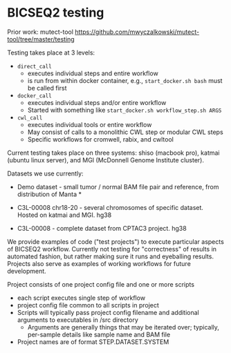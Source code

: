 # BICSEQ2 testing

Prior work: mutect-tool https://github.com/mwyczalkowski/mutect-tool/tree/master/testing

Testing takes place at 3 levels:
* `direct_call`
  * executes individual steps and entire workflow
  * is run from within docker container, e.g., `start_docker.sh bash` must be called first
* `docker_call`
  * executes individual steps and/or entire workflow
  * Started with something like `start_docker.sh workflow_step.sh ARGS`
* `cwl_call`
  * executes individual tools or entire workflow
  * May consist of calls to a monolithic CWL step or modular CWL steps
  * Specific workflows for cromwell, rabix, and cwltool

Current testing takes place on three systems: shiso (macbook pro), katmai (ubuntu linux server),
and MGI (McDonnell Genome Institute cluster).

Datasets we use currently:
* Demo dataset - small tumor / normal BAM file pair and reference, from distribution of Manta
  * 


* C3L-00008 chr18-20 - several chromosomes of specific dataset.  Hosted on katmai and MGI. hg38
* C3L-00008 - complete dataset from CPTAC3 project. hg38
  
We provide examples of code ("test projects") to execute particular aspects of BICSEQ2 workflow.
Currently not testing for "correctness" of results in automated fashion, but rather making sure 
it runs and eyeballing results. Projects also serve as examples of working workflows for future
development.

Project consists of one project config file and one or more scripts
* each script executes single step of workflow
* project config file common to all scripts in project
* Scripts will typically pass project config filename and additional arguments to executables in /src 
  directory
    * Arguments are generally things that may be iterated over; typically, per-sample details like sample name and BAM file
* Project names are of format STEP.DATASET.SYSTEM

